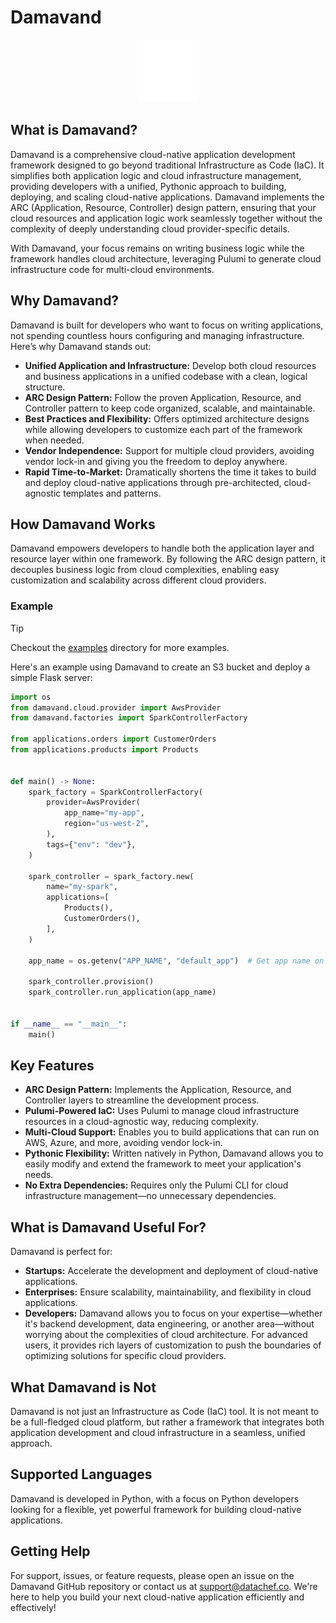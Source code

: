 # Damavand

<p align="center">
  <img src="docs/assets/damavand-logo-inverted.png" width="100" height="100""/>
</p>

## What is Damavand?
Damavand is a comprehensive cloud-native application development framework designed to go beyond traditional Infrastructure as Code (IaC). It simplifies both application logic and cloud infrastructure management, providing developers with a unified, Pythonic approach to building, deploying, and scaling cloud-native applications. Damavand implements the ARC (Application, Resource, Controller) design pattern, ensuring that your cloud resources and application logic work seamlessly together without the complexity of deeply understanding cloud provider-specific details.

With Damavand, your focus remains on writing business logic while the framework handles cloud architecture, leveraging Pulumi to generate cloud infrastructure code for multi-cloud environments.

## Why Damavand?
Damavand is built for developers who want to focus on writing applications, not spending countless hours configuring and managing infrastructure. Here’s why Damavand stands out:

- **Unified Application and Infrastructure:** Develop both cloud resources and business applications in a unified codebase with a clean, logical structure.
- **ARC Design Pattern:** Follow the proven Application, Resource, and Controller pattern to keep code organized, scalable, and maintainable.
- **Best Practices and Flexibility:** Offers optimized architecture designs while allowing developers to customize each part of the framework when needed.
- **Vendor Independence:** Support for multiple cloud providers, avoiding vendor lock-in and giving you the freedom to deploy anywhere.
- **Rapid Time-to-Market:** Dramatically shortens the time it takes to build and deploy cloud-native applications through pre-architected, cloud-agnostic templates and patterns.

## How Damavand Works

Damavand empowers developers to handle both the application layer and resource layer within one framework. By following the ARC design pattern, it decouples business logic from cloud complexities, enabling easy customization and scalability across different cloud providers.

### Example

> [!TIP]
> Checkout the [examples](examples) directory for more examples.

Here's an example using Damavand to create an S3 bucket and deploy a simple Flask server:

```python
import os
from damavand.cloud.provider import AwsProvider
from damavand.factories import SparkControllerFactory

from applications.orders import CustomerOrders
from applications.products import Products


def main() -> None:
    spark_factory = SparkControllerFactory(
        provider=AwsProvider(
            app_name="my-app",
            region="us-west-2",
        ),
        tags={"env": "dev"},
    )

    spark_controller = spark_factory.new(
        name="my-spark",
        applications=[
            Products(),
            CustomerOrders(),
        ],
    )

    app_name = os.getenv("APP_NAME", "default_app")  # Get app name on runtime

    spark_controller.provision()
    spark_controller.run_application(app_name)


if __name__ == "__main__":
    main()
```

## Key Features
- **ARC Design Pattern:** Implements the Application, Resource, and Controller layers to streamline the development process.
- **Pulumi-Powered IaC:** Uses Pulumi to manage cloud infrastructure resources in a cloud-agnostic way, reducing complexity.
- **Multi-Cloud Support:** Enables you to build applications that can run on AWS, Azure, and more, avoiding vendor lock-in.
- **Pythonic Flexibility:** Written natively in Python, Damavand allows you to easily modify and extend the framework to meet your application's needs.
- **No Extra Dependencies:** Requires only the Pulumi CLI for cloud infrastructure management—no unnecessary dependencies.

## What is Damavand Useful For?

Damavand is perfect for:

- **Startups:** Accelerate the development and deployment of cloud-native applications.
- **Enterprises:** Ensure scalability, maintainability, and flexibility in cloud applications.
- **Developers:** Damavand allows you to focus on your expertise—whether it's backend development, data engineering, or another area—without worrying about the complexities of cloud architecture. For advanced users, it provides rich layers of customization to push the boundaries of optimizing solutions for specific cloud providers.

## What Damavand is Not

Damavand is not just an Infrastructure as Code (IaC) tool. It is not meant to be a full-fledged cloud platform, but rather a framework that integrates both application development and cloud infrastructure in a seamless, unified approach.

## Supported Languages

Damavand is developed in Python, with a focus on Python developers looking for a flexible, yet powerful framework for building cloud-native applications.

## Getting Help

For support, issues, or feature requests, please open an issue on the Damavand GitHub repository or contact us at support@datachef.co. We're here to help you build your next cloud-native application efficiently and effectively!
